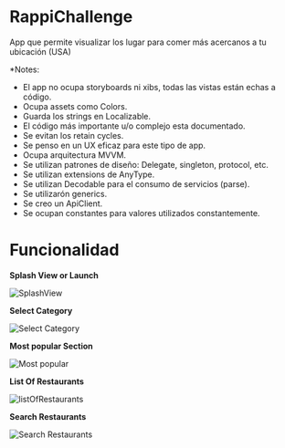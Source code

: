 # RappiChallenge
App que permite visualizar los lugar para comer más acercanos a tu ubicación (USA)

*Notes:
- El app no ocupa storyboards ni xibs, todas las vistas están echas a código.
- Ocupa assets como Colors.
- Guarda los strings en Localizable.
- El código más importante u/o complejo esta documentado.
- Se evitan los retain cycles.
- Se penso en un UX eficaz para este tipo de app.
- Ocupa arquitectura MVVM.
- Se utilizan patrones de diseño: Delegate, singleton, protocol, etc.
- Se utilizan extensions de AnyType.
- Se utilizan Decodable para el consumo de servicios (parse).
- Se utilizarón generics.
- Se creo un ApiClient.
- Se ocupan constantes para valores utilizados constantemente.

# Funcionalidad

**Splash View or Launch**

![SplashView](splashview.gif)

**Select Category**

![Select Category](SelectCategory.gif)

**Most popular Section**

![Most popular](selectMostPopular.gif)

**List Of Restaurants**

![listOfRestaurants](listOfRestaurants.gif)


**Search Restaurants**

![Search Restaurants](SearchRestaurants.gif)

